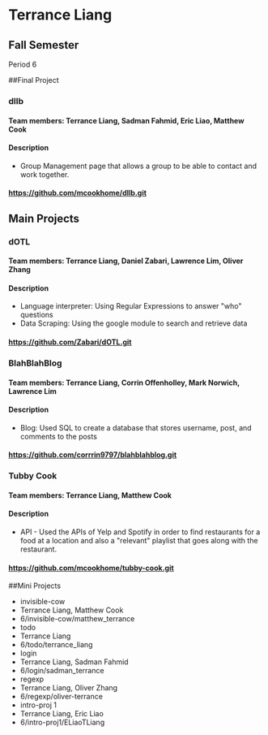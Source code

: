 Terrance Liang
==========

## Fall Semester
Period 6

##Final Project

### dllb
#### Team members: Terrance Liang, Sadman Fahmid, Eric Liao, Matthew Cook 
#### Description
* Group Management page that allows a group to be able to contact and work together.
 
#### https://github.com/mcookhome/dllb.git

## Main Projects

### dOTL
#### Team members: Terrance Liang, Daniel Zabari, Lawrence Lim, Oliver Zhang
#### Description
* Language interpreter: Using Regular Expressions to answer "who" questions <br>
* Data Scraping: Using the google module to search and retrieve data

#### https://github.com/Zabari/dOTL.git

### BlahBlahBlog
#### Team members: Terrance Liang, Corrin Offenholley, Mark Norwich, Lawrence Lim 
#### Description
* Blog: Used SQL to create a database that stores username, post, and comments to the posts

#### https://github.com/corrrin9797/blahblahblog.git

### Tubby Cook
#### Team members: Terrance Liang, Matthew Cook 
#### Description
* API - Used the APIs of Yelp and Spotify in order to find restaurants for a food at a location and also a "relevant" playlist that goes along with the restaurant.

#### https://github.com/mcookhome/tubby-cook.git

##Mini Projects
 * invisible-cow
  * Terrance Liang, Matthew Cook
  * 6/invisible-cow/matthew_terrance
 * todo
  * Terrance Liang
  * 6/todo/terrance_liang
 * login
  * Terrance Liang, Sadman Fahmid
  * 6/login/sadman_terrance
 * regexp
  * Terrance Liang, Oliver Zhang 
  * 6/regexp/oliver-terrance
 * intro-proj 1
  * Terrance Liang, Eric Liao
  * 6/intro-proj1/ELiaoTLiang
